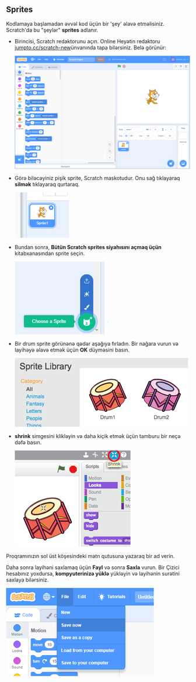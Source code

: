 ## Sprites

Kodlamaya başlamadan əvvəl kod üçün bir 'şey' əlavə etməlisiniz. Scratch'da bu "şeylər" **sprites** adlanır.

+ Birincisi, Scratch redaktorunu açın. Online Heyətin redaktoru <a href="http://jumpto.cc/scratch-new" target="_blank">jumpto.cc/scratch-new</a>ünvanında tapa bilərsiniz. Belə görünür:
    
    ![ekran görüntüsü](images/band-scratch.png)

+ Görə biləcəyiniz pişik sprite, Scratch maskotudur. Onu sağ tıklayaraq **silmək** tıklayaraq qurtaraq.
    
    ![ekran görüntüsü](images/band-delete.png)

+ Bundan sonra, **Bütün Scratch sprites siyahısını açmaq üçün** kitabxanasından sprite seçin.
    
    ![ekran görüntüsü](images/band-sprite-library.png)

+ Bir drum sprite görünənə qədər aşağıya fırladın. Bir nağara vurun və layihəyə əlavə etmək üçün **OK** düyməsini basın.
    
    ![ekran görüntüsü](images/band-sprite-drum.png)

+ **shrink** simgesini klikləyin və daha kiçik etmək üçün tamburu bir neçə dəfə basın.
    
    ![ekran görüntüsü](images/band-shrink.png)

Proqramınızın sol üst köşesindeki mətn qutusuna yazaraq bir ad verin.

Daha sonra layihəni saxlamaq üçün **Fayl** və sonra **Saxla** vurun. Bir Çizici hesabınız yoxdursa, **kompyuterinizə yüklə** yükləyin və layihənin surətini saxlaya bilərsiniz.

![ekran görüntüsü](images/band-save.png)